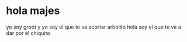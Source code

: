 # hola majes 

yo soy groot 
y yo soy el que te va acortar arbolito 
hola soy el que te va a dar por el chiquito 

